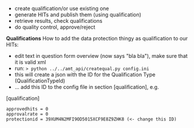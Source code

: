 
- create qualification/or use existing one
- generate HITs and publish them (using qualification)
- retrieve results, check qualifications
- do quality control, approve/reject


**Qualifications**
How to add the data protection thingy as qualification to our HITs:
 * edit text in question form overview (now says "bla bla"), make sure that it is valid xml
 * run:
    `> python ../../amt_api/createqual.py config.ini`
 * this will create a json with the ID for the Qualification Type (QualificationTypeId)
 * ... add this ID to the config file in section [qualification], e.g.
 
 [qualification]
  ```
  approvedhits = 0
  approvalrate = 0
  protectionid = 39XUM4N2MFI9OD5015XCF9E8Z9ZHK8 (<- change this ID)
  ```
